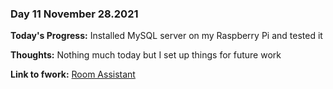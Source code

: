 ### Day 11 November 28.2021

**Today's Progress:** Installed MySQL server on my Raspberry Pi and tested it

**Thoughts:** Nothing much today but I set up things for future work

**Link to fwork:** [Room Assistant](https://github.com/Pablo203/RoomAssistant/)
